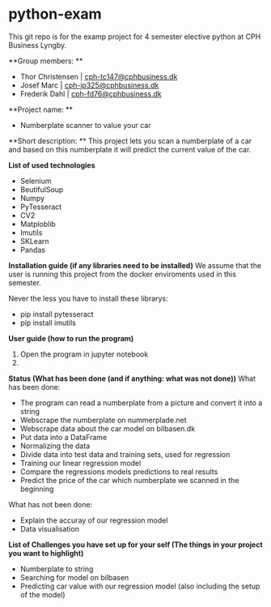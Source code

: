 # python-exam

This git repo is for the examp project for 4 semester elective python at CPH Business Lyngby.

**Group members: **
- Thor Christensen | cph-tc147@cphbusiness.dk
- Josef Marc | cph-jp325@cphbusiness.dk
- Frederik Dahl | cph-fd76@cphbusiness.dk

**Project name: **
- Numberplate scanner to value your car

**Short description: **
This project lets you scan a numberplate of a car and based on this numberplate it will predict the current value of the car.

**List of used technologies**
- Selenium
- BeutifulSoup
- Numpy
- PyTesseract
- CV2 
- Matploblib 
- Imutils 
- SKLearn 
- Pandas 


**Installation guide (if any libraries need to be installed)**
We assume that the user is running this project from the docker enviroments used in this semester. 

Never the less you have to install these librarys:  
- pip install pytesseract
- pip install imutils


**User guide (how to run the program)**
1. Open the program in jupyter notebook 
2. 


**Status (What has been done (and if anything: what was not done))**
What has been done: 
- The program can read a numberplate from a picture and convert it into a string 
- Webscrape the numberplate on nummerplade.net 
- Webscrape data about the car model on bilbasen.dk 
- Put data into a DataFrame 
- Normalizing the data 
- Divide data into test data and training sets, used for regression 
- Training our linear regression model
- Compare the regressions models predictions to real results 
- Predict the price of the car which numberplate we scanned in the beginning 

What has not been done: 
- Explain the accuray of our regression model
- Data visualisation 

**List of Challenges you have set up for your self (The things in your project you want to highlight)**
- Numberplate to string 
- Searching for model on bilbasen 
- Predicting car value with our regression model (also including the setup of the model) 

